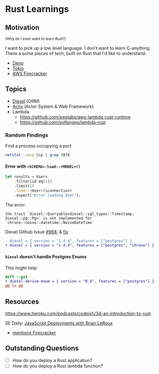# Rust Learnings

## Motivation

<small>(Why do I even want to learn Rust?)</small>

I want to pick up a low level language.
I don't want to learn C-anything.
There a some pieces of tech, built on Rust that I'd like to understand.

- [Deno](https://deno.land/)
- [Tokio](https://tokio.rs/)
- [AWS Firecracker](https://aws.amazon.com/blogs/aws/firecracker-lightweight-virtualization-for-serverless-computing/)

## Topics

- [Diesel](http://diesel.rs/) (ORM)
- [Actix](https://actix.rs/) (Actor System & Web Framework)
- Lambda
  - https://github.com/awslabs/aws-lambda-rust-runtime
  - https://github.com/softprops/lambda-rust

### Random Findings

Find a process occupying a port

```bash
netstat -vanp tcp | grep 7878
```

#### Error with `<SCHEMA>.load::<MODEL>()`

```rust
let results = Users
    .filter(id.eq(1))
    .limit(1)
    .load::<User>(&connection)
    .expect("Error loading User");
```

The error:

```
the trait `diesel::Queryable<diesel::sql_types::Timestamp,
diesel::pg::Pg>` is not implemented for
`chrono::naive::datetime::NaiveDateTime`
```

Diesel Github Issue [#968](https://github.com/diesel-rs/diesel/issues/968), & [fix](https://github.com/diesel-rs/diesel/issues/968#issuecomment-311046651)

```diff
- diesel = { version = "1.4.4", features = ["postgres"] }
+ diesel = { version = "1.4.4", features = ["postgres", "chrono"] }
```

#### `Diesel` doesn't handle Postgres Enums

This might help

```diff
diff --git
+ diesel-derive-enum = { version = "0.4", features = ["postgres"] }
@@ ln @@
```

## Resources

https://www.heroku.com/podcasts/codeish/34-an-introduction-to-rust

SE Daily: [JavaScript Deployments with Brian LeRoux](https://softwareengineeringdaily.com/2020/03/04/javascript-deployments-with-brian-leroux/)

- [mentions Firecracker](https://softwareengineeringdaily.com/wp-content/uploads/2020/03/SED1018-Begin-Brian-LeRoux.pdf)

## Outstanding Questions

- [ ] How do you deploy a Rust application?
- [ ] How do you deploy a Rust lambda function?
